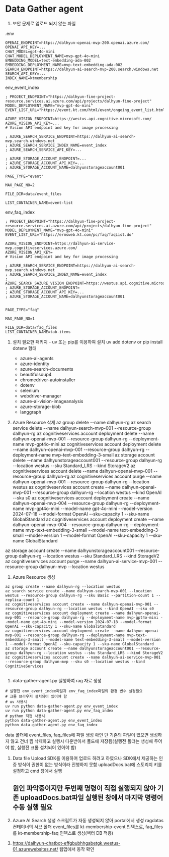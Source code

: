 # Data Gather agent

1. 보안 문제로 업로드 되지 않는 파일


.env
````
OPENAI_ENDPOINT=https://dalhyun-openai-mvp-200.openai.azure.com/
OPENAI_API_KEY=...
CHAT_MODEL=gpt-4o-mini
CHAT_MODEL_DEPLOYMENT_NAME=mvp-gpt-4o-mini
EMBEDDING_MODEL=text-embedding-ada-002
EMBEDDING_DEPLOYMENT_NAME=mvp-text-embedding-ada-002
SEARCH_ENDPOINT=https://dalhyun-ai-search-mvp-200.search.windows.net
SEARCH_API_KEY=...
INDEX_NAME=ktmembership
````
env_event_index
````
; PROJECT_ENDPOINT="https://dalhyun-fine-project-resource.services.ai.azure.com/api/projects/dalhyun-fine-project"
MODEL_DEPLOYMENT_NAME="mvp-gpt-4o-mini"
EVENT_LIST_URL="https://event.kt.com/html/event/ongoing_event_list.html"

AZURE_VISION_ENDPOINT=https://westus.api.cognitive.microsoft.com/
AZURE_VISION_API_KEY=...
# Vision API endpoint and key for image processing

; AZURE_SEARCH_SERVICE_ENDPOINT=https://dalhyun-ai-search-mvp.search.windows.net
; AZURE_SEARCH_SERVICE_INDEX_NAME=event_index
; AZURE_SEARCH_SERVICE_API_KEY=...

; AZURE_STORAGE_ACCOUNT_ENDPOINT=...
; AZURE_STORAGE_ACCOUNT_API_KEY=...
; AZURE_STORAGE_ACCOUNT_NAME=dalhyunstorageaccount001

PAGE_TYPE="event"

MAX_PAGE_NO=2

FILE_DIR=data/event_files

LIST_CONTAINER_NAME=event-list
````
env_faq_index
````
; PROJECT_ENDPOINT="https://dalhyun-fine-project-resource.services.ai.azure.com/api/projects/dalhyun-fine-project"
MODEL_DEPLOYMENT_NAME="mvp-gpt-4o-mini"
EVENT_LIST_URL="https://ermsweb.kt.com/pc/faq/faqList.do"

AZURE_VISION_ENDPOINT=https://dalhyun-ai-service-mvp.cognitiveservices.azure.com/
AZURE_VISION_API_KEY=
# Vision API endpoint and key for image processing

; AZURE_SEARCH_SERVICE_ENDPOINT=https://dalhyun-ai-search-mvp.search.windows.net
; AZURE_SEARCH_SERVICE_INDEX_NAME=event_index
; AZURE_SEARCH_SAZURE_VISION_ENDPOINT=https://westus.api.cognitive.microsoft.com/
; AZURE_STORAGE_ACCOUNT_ENDPOINT=
; AZURE_STORAGE_ACCOUNT_API_KEY=...
; AZURE_STORAGE_ACCOUNT_NAME=dalhyunstorageaccount001


PAGE_TYPE="faq"

MAX_PAGE_NO=1

FILE_DIR=data/faq_files
LIST_CONTAINER_NAME=tab-items
````

1. 설치 필요한 패키지 - uv 또는 pip를 이용하여 설치 uv add dotenv or pip install dotenv 형태
   - azure-ai-agents
   - azure-identity
   - azure-search-documents
   - beautifulsoup4
   - chromedriver-autoinstaller
   - dotenv
   - selenium
   - webdriver-manager
   - azure-ai-vision-imageanalysis
   - azure-storage-blob
   - langgraph

1. Azure Resource 삭제
az group delete --name dalhyun-rg
az search service delete --name dalhyun-search-mvp-001 --resource-group dalhyun-rg
az cognitiveservices account deployment delete --name dalhyun-openai-mvp-001 --resource-group dalhyun-rg --deployment-name mvp-gpt4o-mini
az cognitiveservices account deployment delete --name dalhyun-openai-mvp-001 --resource-group dalhyun-rg --deployment-name mvp-text-embedding-3-small 
az storage account delete --name dalhyunstorageaccount001 --resource-group dalhyun-rg --location westus --sku Standard_LRS --kind StorageV2
az cognitiveservices account delete --name dalhyun-openai-mvp-001 --resource-group dalhyun-rg
az cognitiveservices account purge --name dalhyun-openai-mvp-001 --resource-group dalhyun-rg --location westus
az cognitiveservices account create --name dalhyun-openai-mvp-001 --resource-group dalhyun-rg --location westus --kind OpenAI --sku s0
az cognitiveservices account deployment create --name dalhyun-openai-mvp-004 --resource-group dalhyun-rg --deployment-name mvp-gpt4o-mini --model-name gpt-4o-mini --model-version 2024-07-18 --model-format OpenAI --sku-capacity 1 --sku-name GlobalStandard
az cognitiveservices account deployment create --name dalhyun-openai-mvp-004 --resource-group dalhyun-rg --deployment-name mvp-text-embedding-3-small --model-name text-embedding-3-small --model-version 1 --model-format OpenAI --sku-capacity 1 --sku-name GlobalStandard

az storage account create --name dalhyunstorageaccount001 --resource-group dalhyun-rg --location westus --sku Standard_LRS --kind StorageV2
az cognitiveservices account purge --name dalhyun-ai-service-mvp-001 --resource-group dalhyun-mvp --location westus

1. Azure Resource 생성
````
az group create --name dalhyun-rg --location westus
az search service create --name dalhyun-search-mvp-001 --location westus --resource-group dalhyun-rg --sku Basic --partition-count 1 --replica-count 1
az cognitiveservices account create --name dalhyun-openai-mvp-001 --resource-group dalhyun-rg --location westus --kind OpenAI --sku s0
az cognitiveservices account deployment create --name dalhyun-openai-mvp-001 --resource-group dalhyun-rg --deployment-name mvp-gpt4o-mini --model-name gpt-4o-mini --model-version 2024-07-18 --model-format OpenAI --sku-capacity 1 --sku-name GlobalStandard
az cognitiveservices account deployment create --name dalhyun-openai-mvp-001 --resource-group dalhyun-rg --deployment-name mvp-text-embedding-3-small --model-name text-embedding-3-small --model-version 1 --model-format OpenAI --sku-capacity 1 --sku-name GlobalStandard
az storage account create --name dalhyunstorageaccount001 --resource-group dalhyun-rg --location westus --sku Standard_LRS --kind StorageV2
az cognitiveservices account create --name dalhyun-ai-service-mvp-001 --resource-group dalhyun-mvp --sku s0 --location westus --kind CognitiveServices


````
1. data-gather-agent.py 실행하여 rag 자료 생성
````
# 실행전 env_event_index파일과 env_faq_index파일의 환경 변수 설정필요
# 크롬 브라우저 설치되어 있어야 함
# uv 사용시
uv run python data-gather-agent.py env_event_index
uv run python data-gather-agent.py env_faq_index
# python 직접 사용시
python data-gather-agent.py env_event_index
python data-gather-agent.py env_faq_index
````
data 폴더에 event_files, faq_files에 파일 생성 확인
단 기존의 파일이 있으면 생성하지 않고 건너 뜀
삭제하고 실행시 다운받아서 폴드에 저장됨(실행전 폴더는 생성해 두어야 함, 실행전 크롬 설치되어 있어야 함)


1. Data file Upload
   SDK를 이용하여 업로드 하려고 하였으나 SDK에서 제공하는 인증 방식이 권한이 없는 방식이라 진행하지 못함
   uploadDocs.bat에 스토리지 키를 설정하고 cmd 창에서 실행
   ## 원인 파악중이지만 두번째 명령이 직접 실행되지 않아 기존 uploadDocs.bat파일 실행된 창에서 마지막 명령어 수동 실행 필요
1. Azure AI Search 생성
   스크립트가 자동 생성되지 않아 portal에서 생성
   ragdatas 컨테이너의 서브 폴더 event_files를 kt-membership-event 인덱스로, faq_files를 kt-membership-faq 인덱스로 생성(벡터 DB  적용)

1. https://dalhyun-chatbot-effgbubhhgabetgk.westus-01.azurewebsites.net/ 웹앱에서 동작 확인

